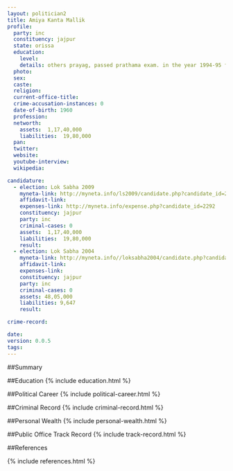 ```yaml
---
layout: politician2
title: Amiya Kanta Mallik
profile: 
  party: inc
  constituency: jajpur
  state: orissa
  education: 
    level: 
    details: others prayag, passed prathama exam. in the year 1994-95 from kedarnath high school, cuttack under hindi sahitya samilani allahabad (prayag)
  photo: 
  sex: 
  caste: 
  religion: 
  current-office-title: 
  crime-accusation-instances: 0
  date-of-birth: 1960
  profession: 
  networth: 
    assets:  1,17,40,000
    liabilities:  19,80,000
  pan: 
  twitter: 
  website: 
  youtube-interview: 
  wikipedia: 

candidature: 
  - election: Lok Sabha 2009
    myneta-link: http://myneta.info/ls2009/candidate.php?candidate_id=2292
    affidavit-link: 
    expenses-link: http://myneta.info/expense.php?candidate_id=2292
    constituency: jajpur 
    party: inc
    criminal-cases: 0
    assets:  1,17,40,000
    liabilities:  19,80,000
    result:  
  - election: Lok Sabha 2004
    myneta-link: http://myneta.info//loksabha2004/candidate.php?candidate_id=2909
    affidavit-link: 
    expenses-link: 
    constituency: jajpur 
    party: inc
    criminal-cases: 0
    assets: 48,05,000
    liabilities: 9,647
    result:  

crime-record: 

date: 
version: 0.0.5
tags: 
---
```

##Summary


##Education
{% include education.html %}


##Political Career
{% include political-career.html %}


##Criminal Record
{% include criminal-record.html %}


##Personal Wealth
{% include personal-wealth.html %}


##Public Office Track Record
{% include track-record.html %}


##References


{% include references.html %}